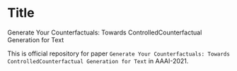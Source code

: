 # Title
Generate Your Counterfactuals: Towards ControlledCounterfactual Generation for Text


This is official repository for paper `Generate Your Counterfactuals: Towards ControlledCounterfactual Generation for Text` in AAAI-2021. 

